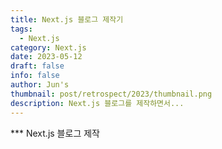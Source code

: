 ```yaml
---
title: Next.js 블로그 제작기
tags:
  - Next.js
category: Next.js
date: 2023-05-12
draft: false
info: false
author: Jun's
thumbnail: post/retrospect/2023/thumbnail.png
description: Next.js 블로그를 제작하면서...
---
```

*** Next.js 블로그 제작
